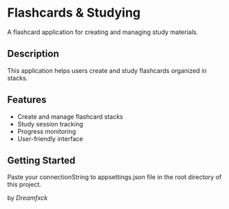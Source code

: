 # Flashcards & Studying

A flashcard application for creating and managing study materials.

## Description
This application helps users create and study flashcards organized in stacks.

## Features
- Create and manage flashcard stacks
- Study session tracking
- Progress monitoring
- User-friendly interface

## Getting Started
Paste your connectionString to appsettings.json file in the root directory of this project.

by *Dreamfxck*
